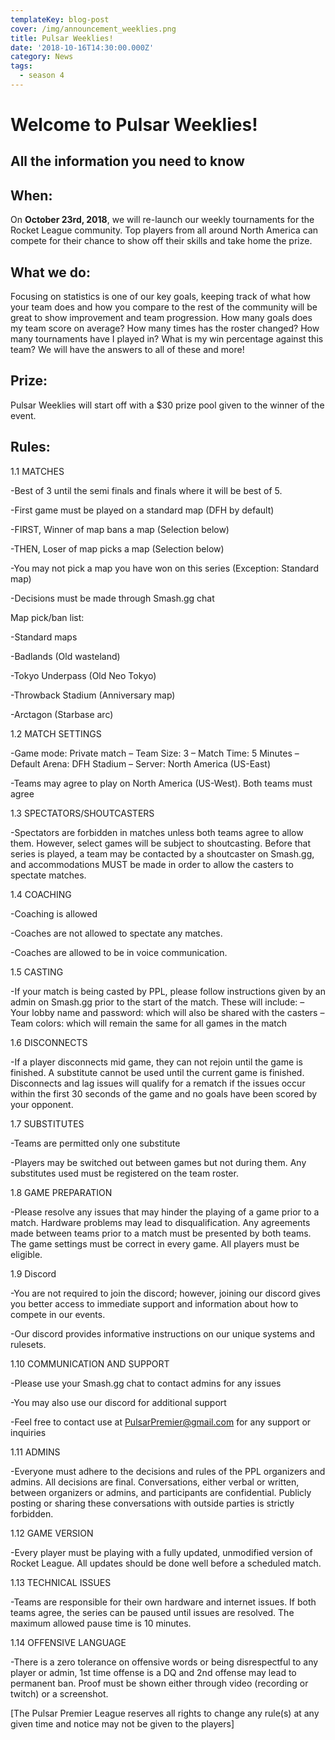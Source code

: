 ```yaml
---
templateKey: blog-post
cover: /img/announcement_weeklies.png
title: Pulsar Weeklies!
date: '2018-10-16T14:30:00.000Z'
category: News
tags:
  - season 4
---
```

# Welcome to Pulsar Weeklies!

## All the information you need to know



## When:



On **October 23rd, 2018**, we will re-launch our weekly tournaments for the Rocket League community. Top players from all around North America can compete for their chance to show off their skills and take home the prize. 



## What we do:

Focusing on statistics is one of our key goals, keeping track of what how your team does and how you compare to the rest of the community will be great to show improvement and team progression. How many goals does my team score on average? How many times has the roster changed? How many tournaments have I played in? What is my win percentage against this team? We will have the answers to all of these and more!



## Prize:

Pulsar Weeklies will start off with a $30 prize pool given to the winner of the event.



## Rules:

1.1 MATCHES



\-Best of 3 until the semi finals and finals where it will be best of 5. 

\-First game must be played on a standard map (DFH by default)

\-FIRST, Winner of map bans a map (Selection below)

\-THEN, Loser of map picks a map (Selection below)

\-You may not pick a map you have won on this series (Exception: Standard map)

\-Decisions must be made through Smash.gg chat



Map pick/ban list:

\-Standard maps

\-Badlands (Old wasteland)

\-Tokyo Underpass (Old Neo Tokyo)

\-Throwback Stadium (Anniversary map) 

\-Arctagon (Starbase arc)





1.2 MATCH SETTINGS



\-Game mode: Private match – Team Size: 3 – Match Time: 5 Minutes – Default Arena: DFH Stadium – Server: North America (US-East)

\-Teams may agree to play on North America (US-West). Both teams must agree





1.3 SPECTATORS/SHOUTCASTERS



\-Spectators are forbidden in matches unless both teams agree to allow them. However, select games will be subject to shoutcasting. Before that series is played, a team may be contacted by a shoutcaster on Smash.gg, and accommodations MUST be made in order to allow the casters to spectate matches.





1.4 COACHING



\-Coaching is allowed

\-Coaches are not allowed to spectate any matches.

\-Coaches are allowed to be in voice communication.





1.5 CASTING 



\-If your match is being casted by PPL, please follow instructions given by an admin on Smash.gg prior to the start of the match. These will include: – Your lobby name and password: which will also be shared with the casters – Team colors: which will remain the same for all games in the match





1.6 DISCONNECTS



\-If a player disconnects mid game, they can not rejoin until the game is finished. A substitute cannot be used until the current game is finished. Disconnects and lag issues will qualify for a rematch if the issues occur within the first 30 seconds of the game and no goals have been scored by your opponent.





1.7 SUBSTITUTES



\-Teams are permitted only one substitute

\-Players may be switched out between games but not during them. Any substitutes used must be registered on the team roster.





1.8 GAME PREPARATION



\-Please resolve any issues that may hinder the playing of a game prior to a match. Hardware problems may lead to disqualification. Any agreements made between teams prior to a match must be presented by both teams. The game settings must be correct in every game. All players must be eligible.





1.9 Discord





\-You are not required to join the discord; however, joining our discord gives you better access to immediate support and information about how to compete in our events.

\-Our discord provides informative instructions on our unique systems and rulesets.





1.10 COMMUNICATION AND SUPPORT



\-Please use your Smash.gg chat to contact admins for any issues

\-You may also use our discord for additional support

\-Feel free to contact use at PulsarPremier@gmail.com for any support or inquiries







1.11 ADMINS



\-Everyone must adhere to the decisions and rules of the PPL organizers and admins. All decisions are final. Conversations, either verbal or written, between organizers or admins, and participants are confidential. Publicly posting or sharing these conversations with outside parties is strictly forbidden.





1.12 GAME VERSION



\-Every player must be playing with a fully updated, unmodified version of Rocket League. All updates should be done well before a scheduled match.







1.13 TECHNICAL ISSUES



\-Teams are responsible for their own hardware and internet issues. If both teams agree, the series can be paused until issues are resolved. The maximum allowed pause time is 10 minutes.





1.14 OFFENSIVE LANGUAGE



\-There is a zero tolerance on offensive words or being disrespectful to any player or admin, 1st time offense is a DQ and 2nd offense may lead to permanent ban. Proof must be shown either through video (recording or twitch) or a screenshot.



\[The Pulsar Premier League reserves all rights to change any rule(s) at any given time and notice may not be given to the players]



#
